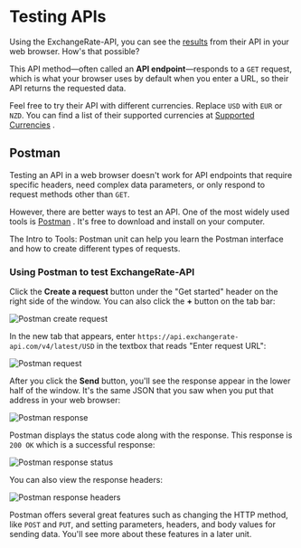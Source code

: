 # Testing APIs

Using the ExchangeRate-API, you can see the [results](https://api.exchangerate-api.com/v4/latest/USD) from their API in your web browser. How's that possible?

This API method—often called an **API endpoint**—responds to a `GET` request, which is what your browser uses by default when you enter a URL, so their API returns the requested data.

Feel free to try their API with different currencies. Replace `USD` with `EUR` or `NZD`. You can find a list of their supported currencies at [Supported Currencies](https://www.exchangerate-api.com/docs/supported-currencies) .

## Postman

Testing an API in a web browser doesn't work for API endpoints that require specific headers, need complex data parameters, or only respond to request methods other than `GET`.

However, there are better ways to test an API. One of the most widely used tools is [Postman](https://www.postman.com/) . It's free to download and install on your computer.

The Intro to Tools: Postman unit can help you learn the Postman interface and how to create different types of requests.

### Using Postman to test ExchangeRate-API

Click the **Create a request** button under the "Get started" header on the right side of the window. You can also click the **+** button on the tab bar:

![Postman create request](https://user-images.githubusercontent.com/94882786/176066635-82da5655-63d0-40a7-ac8e-7bd40427985b.png)

In the new tab that appears, enter `https://api.exchangerate-api.com/v4/latest/USD` in the textbox that reads "Enter request URL":

![Postman request](https://user-images.githubusercontent.com/94882786/176066666-2e676c0c-5535-4898-8366-530d0c605ead.png)

After you click the **Send** button, you'll see the response appear in the lower half of the window. It's the same JSON that you saw when you put that address in your web browser:

![Postman response](https://user-images.githubusercontent.com/94882786/176066690-9bf9722f-bb33-434a-99ac-a65905f66b8d.png)

Postman displays the status code along with the response. This response is `200 OK` which is a successful response:

![Postman response status](https://user-images.githubusercontent.com/94882786/176066728-b71f66c6-3aff-4d52-bd4f-aa8ce2ee6b0a.png)

You can also view the response headers:

![Postman response headers](https://user-images.githubusercontent.com/94882786/176066746-f5c728a3-ec24-42c2-93bf-74508271d27f.png)

Postman offers several great features such as changing the HTTP method, like `POST` and `PUT`, and setting parameters, headers, and body values for sending data. You'll see more about these features in a later unit.
